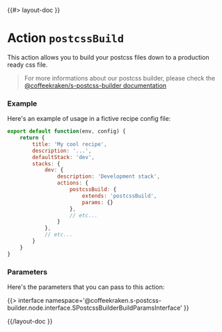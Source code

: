 <!--
/**
 * @name            postcssBuild
 * @namespace       doc.recipes.actions
 * @type            Markdown
 * @platform        md
 * @status          stable
 * @menu            Documentation / Recipes / Actions          /doc/recipes/actions/postcssBuild
 *
 * @since           2.0.0
 * @author    Olivier Bossel <olivier.bossel@gmail.com> (https://coffeekraken.io)
 */
-->

{{#> layout-doc }}

# Action `postcssBuild`

This action allows you to build your postcss files down to a production ready css file.

> For more informations about our postcss builder, please check the [@coffeekraken/s-postcss-builder documentation](/@coffeekraken/s-postcss-builder/doc/readme)

### Example

Here's an example of usage in a fictive recipe config file:

```js
export default function(env, config) {
    return {
        title: 'My cool recipe',
        description: '...',
        defaultStack: 'dev',
        stacks: {
            dev: {
                description: 'Development stack',
                actions: {
                    postcssBuild: {
                        extends: 'postcssBuild',
                        params: {}
                    },
                    // etc...
                }
            },
            // etc...
        }
    }
}
```

### Parameters

Here's the parameters that you can pass to this action:

{{> interface namespace='@coffeekraken.s-postcss-builder.node.interface.SPostcssBuilderBuildParamsInterface' }}

{{/layout-doc }}
